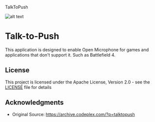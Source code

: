 TalkToPush

![alt text](https://i.imgur.com/wPYljnS.png)

# Talk-to-Push

This application is designed to enable Open Microphone for games and applications that don't support it. Such as Battlefield 4. 

## License

This project is licensed under the Apache License, Version 2.0 - see the [LICENSE](LICENSE) file for details

## Acknowledgments

* Original Source: https://archive.codeplex.com/?p=talktopush

